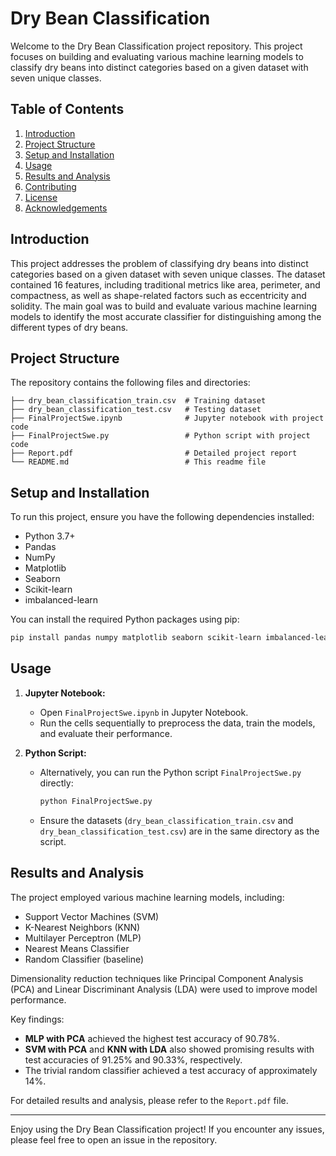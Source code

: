 
# Dry Bean Classification

Welcome to the Dry Bean Classification project repository. This project focuses on building and evaluating various machine learning models to classify dry beans into distinct categories based on a given dataset with seven unique classes.

## Table of Contents
1. [Introduction](#introduction)
2. [Project Structure](#project-structure)
3. [Setup and Installation](#setup-and-installation)
4. [Usage](#usage)
5. [Results and Analysis](#results-and-analysis)
6. [Contributing](#contributing)
7. [License](#license)
8. [Acknowledgements](#acknowledgements)

## Introduction
This project addresses the problem of classifying dry beans into distinct categories based on a given dataset with seven unique classes. The dataset contained 16 features, including traditional metrics like area, perimeter, and compactness, as well as shape-related factors such as eccentricity and solidity. The main goal was to build and evaluate various machine learning models to identify the most accurate classifier for distinguishing among the different types of dry beans.

## Project Structure
The repository contains the following files and directories:
```
├── dry_bean_classification_train.csv  # Training dataset
├── dry_bean_classification_test.csv   # Testing dataset
├── FinalProjectSwe.ipynb              # Jupyter notebook with project code
├── FinalProjectSwe.py                 # Python script with project code
├── Report.pdf                         # Detailed project report
└── README.md                          # This readme file
```

## Setup and Installation
To run this project, ensure you have the following dependencies installed:
- Python 3.7+
- Pandas
- NumPy
- Matplotlib
- Seaborn
- Scikit-learn
- imbalanced-learn

You can install the required Python packages using pip:
```bash
pip install pandas numpy matplotlib seaborn scikit-learn imbalanced-learn
```

## Usage
1. **Jupyter Notebook:**
   - Open `FinalProjectSwe.ipynb` in Jupyter Notebook.
   - Run the cells sequentially to preprocess the data, train the models, and evaluate their performance.

2. **Python Script:**
   - Alternatively, you can run the Python script `FinalProjectSwe.py` directly:
     ```bash
     python FinalProjectSwe.py
     ```
   - Ensure the datasets (`dry_bean_classification_train.csv` and `dry_bean_classification_test.csv`) are in the same directory as the script.

## Results and Analysis
The project employed various machine learning models, including:
- Support Vector Machines (SVM)
- K-Nearest Neighbors (KNN)
- Multilayer Perceptron (MLP)
- Nearest Means Classifier
- Random Classifier (baseline)

Dimensionality reduction techniques like Principal Component Analysis (PCA) and Linear Discriminant Analysis (LDA) were used to improve model performance.

Key findings:
- **MLP with PCA** achieved the highest test accuracy of 90.78%.
- **SVM with PCA** and **KNN with LDA** also showed promising results with test accuracies of 91.25% and 90.33%, respectively.
- The trivial random classifier achieved a test accuracy of approximately 14%.

For detailed results and analysis, please refer to the `Report.pdf` file.

---

Enjoy using the Dry Bean Classification project! If you encounter any issues, please feel free to open an issue in the repository.
